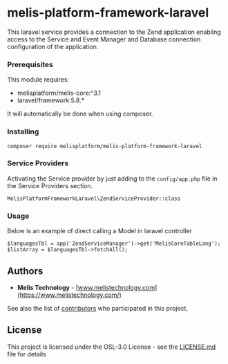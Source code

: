 # melis-platform-framework-laravel

This laravel service provides a connection to the Zend application enabling 
access to the Service and Event Manager and Database connection configuration of the 
application.

### Prerequisites
This module requires:
* melisplatform/melis-core:^3.1
* laravel/framework:5.8.*

It will automatically be done when using composer.

### Installing
```
composer require melisplatform/melis-platform-framework-laravel
```

### Service Providers
Activating the Service provider by just adding to the ``config/app.php`` file in the 
Service Providers section.
```
MelisPlatformFrameworkLaravel\ZendServiceProvider::class
```

### Usage
Below is an example of direct calling a Model in laravel controller

```
$languagesTbl = app('ZendServiceManager')->get('MelisCoreTableLang');
$listArray = $languagesTbl->fetchAll();
```

## Authors

* **Melis Technology** - [www.melistechnology.com](https://www.melistechnology.com/)

See also the list of [contributors](https://github.com/melisplatform/melis-core/contributors) who participated in this project.


## License

This project is licensed under the OSL-3.0 License - see the [LICENSE.md](LICENSE.md) file for details